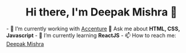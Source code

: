 <h1 align="center">Hi there, I'm Deepak Mishra 👋</h1>
- 🔭 I’m currently working with <a href="https://www.accenture.com/in-en" target="_blank">Accenture</a>
💬 Ask me about <strong>HTML, CSS, Javascript</strong>
- 🌱 I’m currently learning <strong>ReactJS</strong>
- 📫 How to reach me: <a href="https://www.linkedin.com/in/deepak-mishra-2a2499169/" target="_blank">Deepak Mishra</a>
